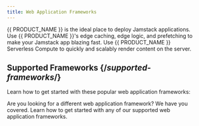 ```yaml
---
title: Web Application Frameworks
---
```


{{ PRODUCT_NAME }} is the ideal place to deploy Jamstack applications. Use {{ PRODUCT_NAME }}'s edge caching, edge logic, and prefetching to make your Jamstack app blazing fast. Use {{ PRODUCT_NAME }} Serverless Compute to quickly and scalably render content on the server.

## Supported Frameworks {/*supported-frameworks*/}

Learn how to get started with these popular web application frameworks:

<PopularFrameworks />

Are you looking for a different web application framework? We have you covered. Learn how to get started with any of our supported web application frameworks.

<Frameworks />
